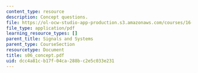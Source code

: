 ```yaml
---
content_type: resource
description: Concept questions.
file: https://ol-ocw-studio-app-production.s3.amazonaws.com/courses/16-01-unified-engineering-i-ii-iii-iv-fall-2005-spring-2006/dcc4a81cb17f04ca288bc2e5c033e231_s06_concept.pdf
file_type: application/pdf
learning_resource_types: []
parent_title: Signals and Systems
parent_type: CourseSection
resourcetype: Document
title: s06_concept.pdf
uid: dcc4a81c-b17f-04ca-288b-c2e5c033e231
---
```

